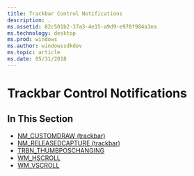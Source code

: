 ```yaml
---
title: Trackbar Control Notifications
description: .
ms.assetid: 82c501b2-37a3-4e15-a9d9-e978f984a3ea
ms.technology: desktop
ms.prod: windows
ms.author: windowssdkdev
ms.topic: article
ms.date: 05/31/2018
---
```


# Trackbar Control Notifications

## In This Section

-   [NM\_CUSTOMDRAW (trackbar)](nm-customdraw-trackbar.md)
-   [NM\_RELEASEDCAPTURE (trackbar)](nm-releasedcapture-trackbar-.md)
-   [TRBN\_THUMBPOSCHANGING](trbn-thumbposchanging.md)
-   [WM\_HSCROLL](wm-hscroll.md)
-   [WM\_VSCROLL](wm-vscroll.md)

 

 




